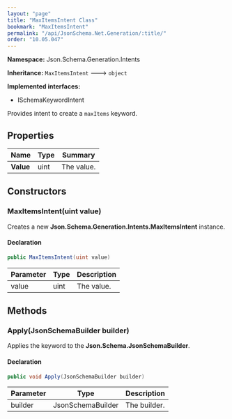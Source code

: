 ```yaml
---
layout: "page"
title: "MaxItemsIntent Class"
bookmark: "MaxItemsIntent"
permalink: "/api/JsonSchema.Net.Generation/:title/"
order: "10.05.047"
---
```

**Namespace:** Json.Schema.Generation.Intents

**Inheritance:**
`MaxItemsIntent`
 🡒 
`object`

**Implemented interfaces:**

- ISchemaKeywordIntent

Provides intent to create a `maxItems` keyword.

## Properties

| Name | Type | Summary |
|---|---|---|
| **Value** | uint | The value. |

## Constructors

### MaxItemsIntent(uint value)

Creates a new **Json.Schema.Generation.Intents.MaxItemsIntent** instance.

#### Declaration

```c#
public MaxItemsIntent(uint value)
```

| Parameter | Type | Description |
|---|---|---|
| value | uint | The value. |


## Methods

### Apply(JsonSchemaBuilder builder)

Applies the keyword to the **Json.Schema.JsonSchemaBuilder**.

#### Declaration

```c#
public void Apply(JsonSchemaBuilder builder)
```

| Parameter | Type | Description |
|---|---|---|
| builder | JsonSchemaBuilder | The builder. |



